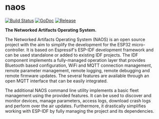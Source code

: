 # naos

[![Build Status](https://travis-ci.org/shiftr-io/naos.svg?branch=master)](https://travis-ci.org/shiftr-io/naos)
[![GoDoc](https://godoc.org/github.com/shiftr-io/naos?status.svg)](http://godoc.org/github.com/shiftr-io/naos)
[![Release](https://img.shields.io/github/release/shiftr-io/naos.svg)](https://github.com/shiftr-io/naos/releases)

**The Networked Artifacts Operating System.**

The Networked Artifacts Operating System (NAOS) is an open source project with the aim to simplify the development for
the ESP32 micro-controller. It is based on Espressif's ESP-IDF development framework and can be used standalone or
added to existing IDF projects. The IDF component implements a fully-managed operation layer that provides Bluetooth based
configuration, WiFi and MQTT connection management, remote parameter management, remote logging, remote debugging and
remote firmware updates. The several features are available through an open MQTT interface that can be easily integrated.

The additional NAOS command line utility implements a basic fleet management using the provided features. It can be used
to discover and monitor devices, manage parameters, access logs, download crash logs and perform over the air updates.
Furthermore, it drastically simplifies working with ESP-IDF by fully managing the project and its dependencies.

